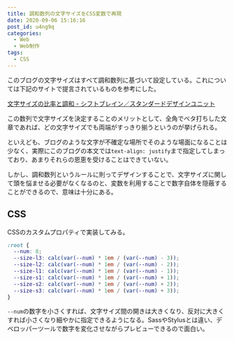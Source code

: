 ```yaml
---
title: 調和数列の文字サイズをCSS変数で再現
date: 2020-09-06 15:16:16
post_id: u4ng9q
categories:
  - Web
  - Web制作
tags:
  - CSS
---
```


このブログの文字サイズはすべて調和数列に基づいて設定している。これについては下記のサイトで提言されているものを参考にした。

<!-- more -->

[文字サイズの比率と調和 - シフトブレイン／スタンダードデザインユニット](https://standard.shiftbrain.com/blog/harmonious-proportions-in-type-sizes)


この数列で文字サイズを決定することのメリットとして、全角でベタ打ちした文章であれば、どの文字サイズでも両端がすっきり揃うというのが挙げられる。

といえども、ブログのような文字が不確定な場所でそのような場面になることは少なく、実際にこのブログの本文では`text-align: justify`まで指定してしまっており、あまりそれらの恩恵を受けることはできていない。

しかし、調和数列というルールに則ってデザインすることで、文字サイズに関して頭を悩ませる必要がなくなるのと、変数を利用することで数字自体を隠蔽することができるので、意味は十分にある。


## CSS

CSSのカスタムプロパティで実装してみる。

```css
:root {
  --num: 8;
  --size-l3: calc(var(--num) * 1em / (var(--num) - 3));
  --size-l2: calc(var(--num) * 1em / (var(--num) - 2));
  --size-l1: calc(var(--num) * 1em / (var(--num) - 1));
  --size-s1: calc(var(--num) * 1em / (var(--num) + 1));
  --size-s2: calc(var(--num) * 1em / (var(--num) + 2));
  --size-s3: calc(var(--num) * 1em / (var(--num) + 3));  
}
```

`--num`の数字を小さくすれば、文字サイズ間の開きは大きくなり、反対に大きくすれば小さくなり細やかに指定できるようになる。SassやStylusとは違い、デベロッパーツールで数字を変化させながらプレビューできるので面白い。
